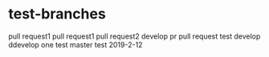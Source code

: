 # test-branches
pull request1
pull request1
pull request2
develop pr
pull request
test develop
ddevelop one
test master
test 2019-2-12
